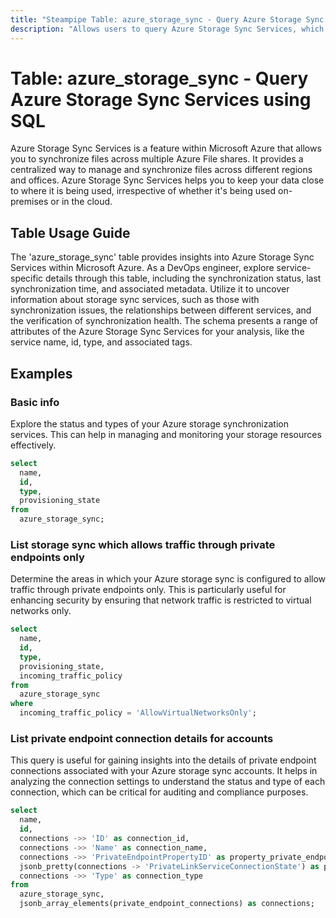 ```yaml
---
title: "Steampipe Table: azure_storage_sync - Query Azure Storage Sync Services using SQL"
description: "Allows users to query Azure Storage Sync Services, which are used to synchronize files across multiple Azure File shares."
---
```


# Table: azure_storage_sync - Query Azure Storage Sync Services using SQL

Azure Storage Sync Services is a feature within Microsoft Azure that allows you to synchronize files across multiple Azure File shares. It provides a centralized way to manage and synchronize files across different regions and offices. Azure Storage Sync Services helps you to keep your data close to where it is being used, irrespective of whether it's being used on-premises or in the cloud.

## Table Usage Guide

The 'azure_storage_sync' table provides insights into Azure Storage Sync Services within Microsoft Azure. As a DevOps engineer, explore service-specific details through this table, including the synchronization status, last synchronization time, and associated metadata. Utilize it to uncover information about storage sync services, such as those with synchronization issues, the relationships between different services, and the verification of synchronization health. The schema presents a range of attributes of the Azure Storage Sync Services for your analysis, like the service name, id, type, and associated tags.

## Examples

### Basic info
Explore the status and types of your Azure storage synchronization services. This can help in managing and monitoring your storage resources effectively.

```sql
select
  name,
  id,
  type,
  provisioning_state
from
  azure_storage_sync;
```

### List storage sync which allows traffic through private endpoints only
Determine the areas in which your Azure storage sync is configured to allow traffic through private endpoints only. This is particularly useful for enhancing security by ensuring that network traffic is restricted to virtual networks only.

```sql
select
  name,
  id,
  type,
  provisioning_state,
  incoming_traffic_policy
from
  azure_storage_sync
where
  incoming_traffic_policy = 'AllowVirtualNetworksOnly';
```

### List private endpoint connection details for accounts
This query is useful for gaining insights into the details of private endpoint connections associated with your Azure storage sync accounts. It helps in analyzing the connection settings to understand the status and type of each connection, which can be critical for auditing and compliance purposes.

```sql
select
  name,
  id,
  connections ->> 'ID' as connection_id,
  connections ->> 'Name' as connection_name,
  connections ->> 'PrivateEndpointPropertyID' as property_private_endpoint_id,
  jsonb_pretty(connections -> 'PrivateLinkServiceConnectionState') as property_private_link_service_connection_state,
  connections ->> 'Type' as connection_type
from
  azure_storage_sync,
  jsonb_array_elements(private_endpoint_connections) as connections;
```